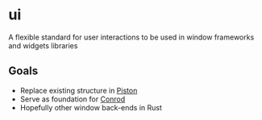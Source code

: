 ui
==

A flexible standard for user interactions to be used in window frameworks and widgets libraries

## Goals

* Replace existing structure in [Piston](https://github.com/pistondevelopers/piston/)
* Serve as foundation for [Conrod](https://github.com/pistondevelopers/conrod)
* Hopefully other window back-ends in Rust
